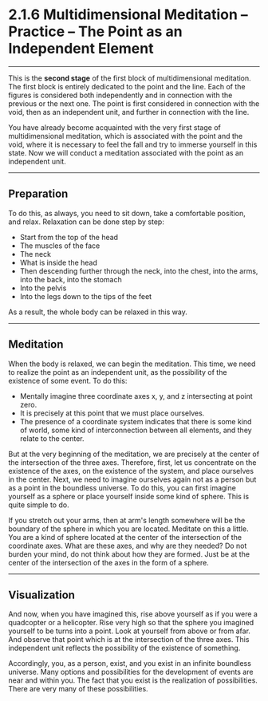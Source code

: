 # 2.1.6 Multidimensional Meditation – Practice – The Point as an Independent Element

---

This is the **second stage** of the first block of multidimensional meditation. The first block is entirely dedicated to the point and the line. 
Each of the figures is considered both independently and in connection with the previous or the next one. 
The point is first considered in connection with the void, then as an independent unit, and further in connection with the line.

You have already become acquainted with the very first stage of multidimensional meditation, which is associated with the point and the void, where it is necessary to feel the fall and try to immerse yourself in this state. 
Now we will conduct a meditation associated with the point as an independent unit.

---

## Preparation

To do this, as always, you need to sit down, take a comfortable position, and relax. 
Relaxation can be done step by step:
- Start from the top of the head
- The muscles of the face
- The neck
- What is inside the head
- Then descending further through the neck, into the chest, into the arms, into the back, into the stomach
- Into the pelvis
- Into the legs down to the tips of the feet

As a result, the whole body can be relaxed in this way. 

---

## Meditation

When the body is relaxed, we can begin the meditation. 
This time, we need to realize the point as an independent unit, as the possibility of the existence of some event. 
To do this:
- Mentally imagine three coordinate axes x, y, and z intersecting at point zero. 
- It is precisely at this point that we must place ourselves. 
- The presence of a coordinate system indicates that there is some kind of world, some kind of interconnection between all elements, and they relate to the center.

But at the very beginning of the meditation, we are precisely at the center of the intersection of the three axes. 
Therefore, first, let us concentrate on the existence of the axes, on the existence of the system, and place ourselves in the center. 
Next, we need to imagine ourselves again not as a person but as a point in the boundless universe. 
To do this, you can first imagine yourself as a sphere or place yourself inside some kind of sphere. 
This is quite simple to do. 

If you stretch out your arms, then at arm's length somewhere will be the boundary of the sphere in which you are located. 
Meditate on this a little. You are a kind of sphere located at the center of the intersection of the coordinate axes. 
What are these axes, and why are they needed? Do not burden your mind, do not think about how they are formed. 
Just be at the center of the intersection of the axes in the form of a sphere. 

---

## Visualization

And now, when you have imagined this, rise above yourself as if you were a quadcopter or a helicopter. 
Rise very high so that the sphere you imagined yourself to be turns into a point. 
Look at yourself from above or from afar. And observe that point which is at the intersection of the three axes. 
This independent unit reflects the possibility of the existence of something. 

Accordingly, you, as a person, exist, and you exist in an infinite boundless universe. 
Many options and possibilities for the development of events are near and within you. 
The fact that you exist is the realization of possibilities. There are very many of these possibilities.
